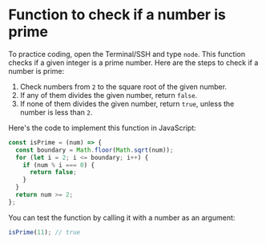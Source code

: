 # Function to check if a number is prime

To practice coding, open the Terminal/SSH and type `node`. This function checks if a given integer is a prime number. Here are the steps to check if a number is prime:

1. Check numbers from `2` to the square root of the given number.
2. If any of them divides the given number, return `false`.
3. If none of them divides the given number, return `true`, unless the number is less than `2`.

Here's the code to implement this function in JavaScript:

```js
const isPrime = (num) => {
  const boundary = Math.floor(Math.sqrt(num));
  for (let i = 2; i <= boundary; i++) {
    if (num % i === 0) {
      return false;
    }
  }
  return num >= 2;
};
```

You can test the function by calling it with a number as an argument:

```js
isPrime(11); // true
```
